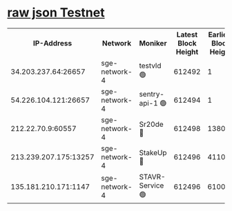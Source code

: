 
[raw json Testnet](https://rpc-check.sget.stavr.tech/sget/rpc-sget-result.json)
=


<table><tr><th>IP-Address</th><th>Network</th><th>Moniker</th><th>Latest Block Height</th><th>Earliest Block Height</th><th>Catching Up</th><th>Tx Index</th><th>Voting Power</th><th>Scan Time</th></tr><tr><td>34.203.237.64:26657</td><td>sge-network-4</td><td>testvld 🟢</td><td>612492</td><td>1</td><td>False</td><td>on</td><td>0</td><td>2023-12-12T16:32:40.461782972UTC</td></tr><tr><td>54.226.104.121:26657</td><td>sge-network-4</td><td>sentry-api-1 🟢</td><td>612494</td><td>1</td><td>False</td><td>on</td><td>0</td><td>2023-12-12T16:32:53.456671329UTC</td></tr><tr><td>212.22.70.9:60557</td><td>sge-network-4</td><td>Sr20de 🔴</td><td>612498</td><td>138001</td><td>False</td><td>on</td><td>99</td><td>2023-12-12T16:33:10.909536343UTC</td></tr><tr><td>213.239.207.175:13257</td><td>sge-network-4</td><td>StakeUp 🔴</td><td>612496</td><td>411001</td><td>False</td><td>off</td><td>100</td><td>2023-12-12T16:33:01.885274432UTC</td></tr><tr><td>135.181.210.171:1147</td><td>sge-network-4</td><td>STAVR-Service 🟢</td><td>612496</td><td>610001</td><td>False</td><td>on</td><td>0</td><td>2023-12-12T16:33:02.214724113UTC</td></tr></table>
